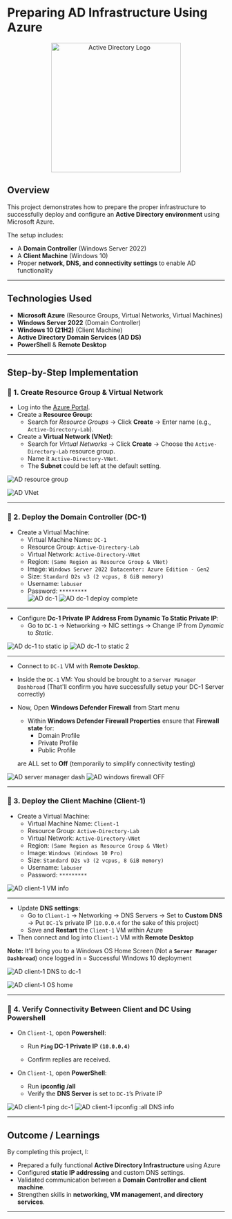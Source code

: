 #  Preparing AD Infrastructure Using Azure 

<p align="center">
  <img src="https://i.imgur.com/pU5A58S.png" alt="Active Directory Logo" width="300"/>
</p>  

##  Overview  
This project demonstrates how to prepare the proper infrastructure to successfully deploy and configure an **Active Directory environment** using Microsoft Azure.  

The setup includes:  
- A **Domain Controller** (Windows Server 2022)  
- A **Client Machine** (Windows 10)  
- Proper **network, DNS, and connectivity settings** to enable AD functionality  

---

##  Technologies Used  
- **Microsoft Azure** (Resource Groups, Virtual Networks, Virtual Machines)  
- **Windows Server 2022** (Domain Controller)  
- **Windows 10 (21H2)** (Client Machine)  
- **Active Directory Domain Services (AD DS)**  
- **PowerShell** & **Remote Desktop**  

---

##  Step-by-Step Implementation  

### 🔹 1. Create Resource Group & Virtual Network  
- Log into the [Azure Portal](https://portal.azure.com/).  
- Create a **Resource Group**:  
  - Search for *Resource Groups* → Click **Create** → Enter name (e.g., `Active-Directory-Lab`).  
- Create a **Virtual Network (VNet)**:  
  - Search for *Virtual Networks* → Click **Create** → Choose the `Active-Directory-Lab` resource group.  
  - Name it `Active-Directory-VNet`.  
  - The **Subnet** could be left at the default setting.

![AD resource group](https://github.com/user-attachments/assets/78a163db-d54f-4e27-999b-6a714a53bce9)

![AD VNet ](https://github.com/user-attachments/assets/e4b34ace-6637-443d-beaa-0c1cb6b1d567)

---

### 🔹 2. Deploy the Domain Controller (DC-1)    
- Create a Virtual Machine:  
  - Virtual Machine Name: `DC-1`
  - Resource Group: `Active-Directory-Lab`
  - Virtual Network: `Active-Directory-VNet`
  - Region: `(Same Region as Resource Group & VNet)`
  - Image: `Windows Server 2022 Datacenter: Azure Edition - Gen2`
  - Size: `Standard D2s v3 (2 vcpus, 8 GiB memory)`
  - Username: `labuser`  
  - Password: `*********`  
![AD dc-1](https://github.com/user-attachments/assets/355e91ab-9082-445b-8e8c-cc47ba01ef2b)
![AD dc-1 deploy complete](https://github.com/user-attachments/assets/df43eb80-bb2d-4e4c-bfc5-d3a982990e30)

---

- Configure **Dc-1 Private IP Address From Dynamic To Static Private IP**:  
  - Go to `DC-1` → Networking → NIC settings → Change IP from *Dynamic* to *Static*.  

![AD dc-1 to static ip](https://github.com/user-attachments/assets/6b0eb6fb-bcde-42f1-bbbb-d1d892ee5061)
![AD dc-1 to static 2](https://github.com/user-attachments/assets/063732bf-cd69-4ad7-a767-d8b69a428ffd)

---

- Connect to `DC-1` VM with **Remote Desktop**.  
- Inside the `DC-1` VM: You should be brought to a `Server Manager Dashbroad`
  (That'll confirm you have successfully setup your DC-1 Server correctly)
- Now, Open **Windows Defender Firewall** from Start menu 
  - Within **Windows Defender Firewall Properties** ensure that **Firewall state** for:
    - Domain Profile
    - Private Profile
    - Public Profile

   are ALL set to **Off** (temporarily to simplify connectivity testing)  

![AD server manager dash](https://github.com/user-attachments/assets/864822c1-151e-4f44-9397-327c32f2e320)
![AD windows firewall OFF](https://github.com/user-attachments/assets/55d76797-b1ea-4599-9252-54832843cd9c)


---

### 🔹 3. Deploy the Client Machine (Client-1)  
 
- Create a Virtual Machine:  
  - Virtual Machine Name: `Client-1`
  - Resource Group: `Active-Directory-Lab`
  - Virtual Network: `Active-Directory-VNet`
  - Region: `(Same Region as Resource Group & VNet)`
  - Image: `Windows (Windows 10 Pro)`
  - Size: `Standard D2s v3 (2 vcpus, 8 GiB memory)`
  - Username: `labuser`  
  - Password: `*********`

![AD client-1 VM info](https://github.com/user-attachments/assets/74abae0a-beae-4de7-9aa8-7c39f8a42da8)

---

- Update **DNS settings**:  
  - Go to `Client-1` → Networking → DNS Servers → Set to **Custom DNS** → Put `DC-1`’s private IP (`10.0.0.4` for the sake of this project) 
  - Save and **Restart** the `Client-1` VM within Azure  
- Then connect and log into `Client-1` VM with **Remote Desktop**

**Note:** It'll bring you to a Windows OS Home Screen (Not a **`Server Manager Dashbroad`**) once logged in = Successful Windows 10 deployment

![AD client-1 DNS to dc-1](https://github.com/user-attachments/assets/99ca02b3-7a58-4831-a6ae-b340370b1f7b)

![AD client-1 OS home](https://github.com/user-attachments/assets/20141452-a488-48b0-94bf-45ff9f2a9291)


---

### 🔹 4. Verify Connectivity Between Client and DC Using Powershell

- On `Client-1`, open **Powershell**:  
  - Run **`Ping` DC-1 Private IP `(10.0.0.4)`**
      
  - Confirm replies are received.  

- On `Client-1`, open **PowerShell**:  
  - Run **ipconfig /all**
  - Verify the **DNS Server** is set to `DC-1`’s Private IP 

![AD client-1 ping dc-1](https://github.com/user-attachments/assets/242c6f71-030b-48c6-b2e4-33cbbc3fae17)
![AD client-1 ipconfig :all DNS info](https://github.com/user-attachments/assets/597e33af-e5ab-42e8-b9f8-9c3b02aae08f)

---

##  Outcome / Learnings  
By completing this project, I:  
- Prepared a fully functional **Active Directory Infrastructure** using Azure  
- Configured **static IP addressing** and custom DNS settings.  
- Validated communication between a **Domain Controller and client machine**.  
- Strengthen skills in **networking, VM management, and directory services**.  

---
